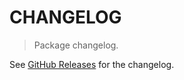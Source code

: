 # CHANGELOG

> Package changelog.

See [GitHub Releases](https://github.com/stdlib-js/array-base-fliplr3d/releases) for the changelog.